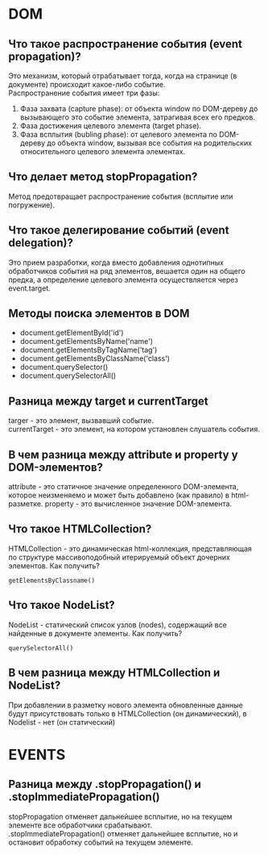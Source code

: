 # DOM

## Что такое распространение события (event propagation)?
Это механизм, который отрабатывает тогда, когда на странице (в документе) происходит какое-либо событие.  
Распространение события имеет три фазы:
1. Фаза захвата (capture phase): от объекта window по DOM-дереву до вызывающего это событие элемента, затрагивая всех его предков.
2. Фаза достижения целевого элемента (target phase).
3. Фаза всплытия (bubling phase): от целевого элемента по DOM-дереву до объекта window, вызывая все события на родительских относительного целевого элемента элементах.

## Что делает метод stopPropagation?
Метод предотвращает распространение события (всплытие или погружение).

## Что такое делегирование событий (event delegation)?
Это прием разработки, когда вместо добавления однотипных обработчиков события на ряд элементов, вешается один на общего предка, а определение целевого элемента осуществляется через event.target.

## Методы поиска элементов в DOM
- document.getElementById('id')
- document.getElementsByName('name')
- document.getElementsByTagName('tag')
- document.getElementsByClassName('class')
- document.querySelector()
- document.querySelectorAll()

## Разница между target и currentTarget
targer - это элемент, вызвавший событие.  
currentTarget - это элемент, на котором установлен слушатель события.

## В чем разница между attribute и property у DOM-элементов?
attribute - это статичное значение определенного DOM-элемента, которое неизменяемо и может быть добавлено (как правило) в html-разметке.
property - это вычисленное значение DOM-элемента.

## Что такое HTMLCollection?
HTMLCollection - это динамическая html-коллекция, представляющая по структуре массивоподобный итерируемый объект дочерних элементов.
Как получить?
```
getElementsByClassname()
```

## Что такое NodeList?
NodeList - статический список узлов (nodes), содержащий все найденные в документе элементы.
Как получить?
```
querySelectorAll()
```

## В чем разница между HTMLCollection и NodeList?
При добавлении в разметку нового элемента обновленные данные будут присутствовать только в HTMLCollection (он динамический), в Nodelist - нет (он статический)

# EVENTS

## Разница между .stopPropagation() и .stopImmediatePropagation()
stopPropagation отменяет дальнейшее всплытие, но на текущем элементе все обработчики срабатывают.  
.stopImmediatePropagation() отменяет дальнейшее всплытие, но и остановит обработку событий на текущем элементе. 
